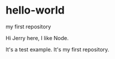 # hello-world
my first repository

Hi
Jerry here, I like Node.

It's a test example.
It's my first repository.
